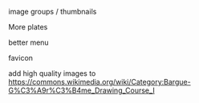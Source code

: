 image groups / thumbnails

More plates

better menu

favicon

add high quality images to
	https://commons.wikimedia.org/wiki/Category:Bargue-G%C3%A9r%C3%B4me_Drawing_Course_I
